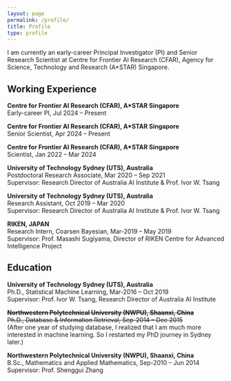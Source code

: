 ```yaml
---
layout: page
permalink: /profile/
title: Profile
type: profile
---
```


I am currently an early-career Principal Investigator (PI) and Senior Research Scientist at Centre for Frontier AI Research (CFAR), Agency for Science, Technology and Research (A\*STAR) Singapore.

## Working Experience	

**Centre for Frontier AI Research (CFAR), A*STAR Singapore**\
Early-career PI, Jul 2024 – Present

**Centre for Frontier AI Research (CFAR), A*STAR Singapore**\
Senior Scientist, Apr 2024 – Present

**Centre for Frontier AI Research (CFAR), A*STAR Singapore**\
Scientist, Jan 2022 – Mar 2024

**University of Technology Sydney (UTS), Australia**\
Postdoctoral Research Associate, Mar 2020 – Sep 2021\
Supervisor: Research Director of Australia AI Institute & Prof. Ivor W. Tsang

**University of Technology Sydney (UTS), Australia**\
Research Assistant, Oct 2019 – Mar 2020\
Supervisor: Research Director of Australia AI Institute & Prof. Ivor W. Tsang

**RIKEN, JAPAN**\
Research Intern, Coarsen Bayesian, Mar-2019 – May 2019\
Supervisor: Prof. Masashi Sugiyama, Director of RIKEN Centre for Advanced Intelligence Project 

## Education		
**University of Technology Sydney (UTS), Australia**\
Ph.D., Statistical Machine Learning, Mar-2016 – Oct 2019\
Supervisor: Prof. Ivor W. Tsang, Research Director of Australia AI Institute

~~**Northwestern Polytechnical University (NWPU), Shaanxi, China**~~\
~~Ph.D., Database & Information Retrieval, Sep-2014 – Dec 2015~~\
(After one year of studying database, I realized that I am much more interested in machine learning. So I restarted my PhD journey in Sydney later.)

**Northwestern Polytechnical University (NWPU), Shaanxi, China**\
B.Sc., Mathematics and Applied Mathematics, Sep-2010 – Jun 2014\
Supervisor: Prof. Shenggui Zhang

